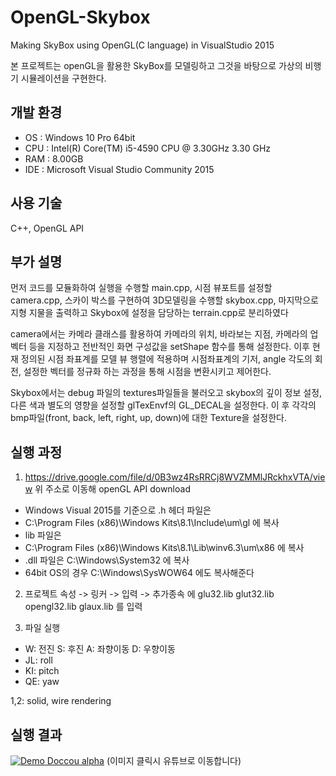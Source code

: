 # OpenGL-Skybox

Making SkyBox using OpenGL(C language) in VisualStudio 2015

본 프로젝트는 openGL을 활용한 SkyBox를 모델링하고 그것을 바탕으로 가상의 비행기 시뮬레이션을 구현한다.

## 개발 환경

* OS : Windows 10 Pro 64bit
* CPU : Intel(R) Core(TM) i5-4590 CPU @ 3.30GHz 3.30 GHz
* RAM : 8.00GB
* IDE : Microsoft Visual Studio Community 2015

## 사용 기술

C++, OpenGL API

## 부가 설명

 먼저 코드를 모듈화하여 실행을 수행할 main.cpp, 시점 뷰포트를 설정할 camera.cpp, 스카이 박스를 구현하여 3D모델링을 수행할 skybox.cpp, 마지막으로 지형 지물을 출력하고 Skybox에 설정을 담당하는 terrain.cpp로 분리하였다

camera에서는 카메라 클래스를 활용하여 카메라의 위치, 바라보는 지점, 카메라의 업벡터 등을 지정하고 전반적인 화면 구성값을 setShape 함수를 통해 설정한다. 이후 현재 정의된 시점 좌표계를 모델 뷰 행렬에 적용하며 시점좌표계의 기저, angle 각도의 회전, 설정한 벡터를 정규화 하는 과정을 통해 시점을 변환시키고 제어한다.

Skybox에서는 debug 파일의 textures파일들을 불러오고 skybox의 깊이 정보 설정, 다른 색과 별도의 영향을 설정할 glTexEnvf의 GL_DECAL을 설정한다. 이 후 각각의 bmp파일(front, back, left, right, up, down)에 대한 Texture을 설정한다.

## 실행 과정

1. https://drive.google.com/file/d/0B3wz4RsRRCj8WVZMMlJRckhxVTA/view
위 주소로 이동해 openGL API download

* Windows Visual 2015를 기준으로 .h 헤더 파일은 
* C:\Program Files (x86)\Windows Kits\8.1\Include\um\gl 에 복사
* lib 파일은
* C:\Program Files (x86)\Windows Kits\8.1\Lib\winv6.3\um\x86 에 복사
* .dll 파일은 C:\Windows\System32 에 복사
* 64bit OS의 경우 C:\Windows\SysWOW64 에도 복사해준다

2. 프로젝트 속성 -> 링커 -> 입력 -> 추가종속 에
glu32.lib
glut32.lib
opengl32.lib
glaux.lib 를 입력

3. 파일 실행

* W: 전진 S: 후진 A: 좌향이동 D: 우향이동
* JL: roll
* KI: pitch
* QE: yaw

1,2: solid, wire rendering

## 실행 결과

[![Demo Doccou alpha](http://j.gifs.com/66y8nl.gif)](https://www.youtube.com/watch?v=W_LtUTkPhHc&feature=youtu.be)
(이미지 클릭시 유튜브로 이동합니다)
